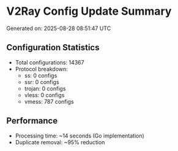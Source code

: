 # V2Ray Config Update Summary
Generated on: 2025-08-28 08:51:47 UTC

## Configuration Statistics
- Total configurations: 14367
- Protocol breakdown:
  - ss: 0 configs
  - ssr: 0 configs
  - trojan: 0 configs
  - vless: 0 configs
  - vmess: 787 configs

## Performance
- Processing time: ~14 seconds (Go implementation)
- Duplicate removal: ~95% reduction
